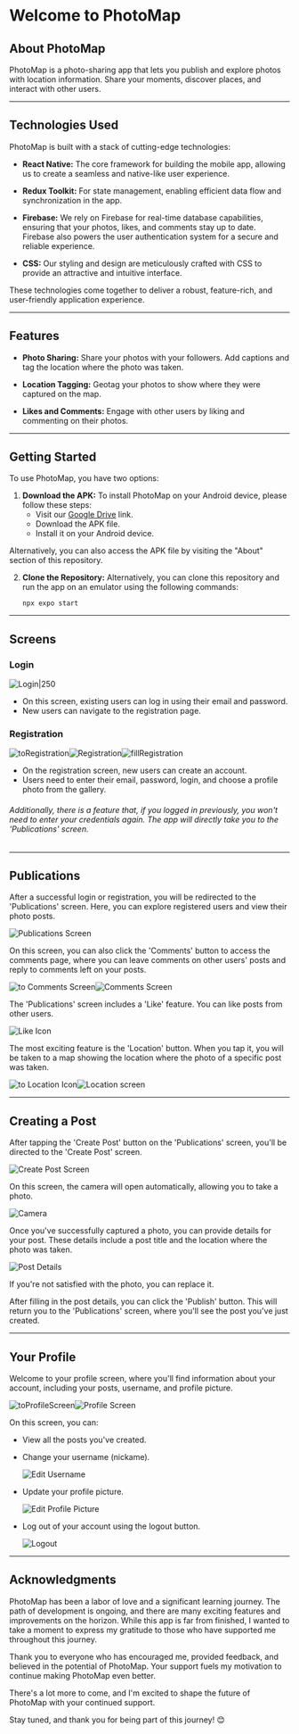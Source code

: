 # Welcome to PhotoMap

## About PhotoMap

PhotoMap is a photo-sharing app that lets you publish and explore photos with location information. Share your moments, discover places, and interact with other users.

---

## Technologies Used

PhotoMap is built with a stack of cutting-edge technologies:

- **React Native:** The core framework for building the mobile app, allowing us to create a seamless and native-like user experience.

- **Redux Toolkit:** For state management, enabling efficient data flow and synchronization in the app.

- **Firebase:** We rely on Firebase for real-time database capabilities, ensuring that your photos, likes, and comments stay up to date. Firebase also powers the user authentication system for a secure and reliable experience.

- **CSS:** Our styling and design are meticulously crafted with CSS to provide an attractive and intuitive interface.

These technologies come together to deliver a robust, feature-rich, and user-friendly application experience.

---

## Features

- **Photo Sharing:** Share your photos with your followers. Add captions and tag the location where the photo was taken.

- **Location Tagging:** Geotag your photos to show where they were captured on the map.

- **Likes and Comments:** Engage with other users by liking and commenting on their photos.

---

## Getting Started

To use PhotoMap, you have two options:

1. **Download the APK:** To install PhotoMap on your Android device, please follow these steps:
   - Visit our [Google Drive](https://drive.google.com/file/d/1Q2IGXeVzFER_Sc0X_rjIQ7Pyex89uIhU/view) link.
   - Download the APK file.
   - Install it on your Android device.

Alternatively, you can also access the APK file by visiting the "About" section of this repository.

2. **Clone the Repository:** Alternatively, you can clone this repository and run the app on an emulator using the following commands:

   ```shell
   npx expo start
   ```

---

## Screens

### Login

![Login|250](./assets/photoForREADME/Login.jpg)

- On this screen, existing users can log in using their email and password.
- New users can navigate to the registration page.

### Registration

![toRegistration](./assets/photoForREADME/toRegistration.jpg)![Registration](./assets/photoForREADME/Registration.jpg)![fillRegistration](./assets/photoForREADME/FillRegistration.jpg)

- On the registration screen, new users can create an account.
- Users need to enter their email, password, login, and choose a profile photo from the gallery.

###### Additionally, there is a feature that, if you logged in previously, you won't need to enter your credentials again. The app will directly take you to the 'Publications' screen.

---

## Publications

After a successful login or registration, you will be redirected to the 'Publications' screen. Here, you can explore registered users and view their photo posts.

![Publications Screen](./assets/photoForREADME/PublicationsScreen.jpg)

On this screen, you can also click the 'Comments' button to access the comments page, where you can leave comments on other users' posts and reply to comments left on your posts.

![to Comments Screen](./assets/photoForREADME/toComments.jpg)![Comments Screen](./assets/photoForREADME/Comments.jpg)

The 'Publications' screen includes a 'Like' feature. You can like posts from other users.

![Like Icon](./assets/photoForREADME/leaveLike.jpg)

The most exciting feature is the 'Location' button. When you tap it, you will be taken to a map showing the location where the photo of a specific post was taken.

![to Location Icon](./assets/photoForREADME/toLocation.jpg)![Location screen](./assets/photoForREADME/Location.jpg)

---

## Creating a Post

After tapping the 'Create Post' button on the 'Publications' screen, you'll be directed to the 'Create Post' screen.

![Create Post Screen](./assets/photoForREADME/toCreatePost.jpg)

On this screen, the camera will open automatically, allowing you to take a photo.

![Camera](./assets/photoForREADME/Camera.jpg)

Once you've successfully captured a photo, you can provide details for your post. These details include a post title and the location where the photo was taken.

![Post Details](./assets/photoForREADME/DetailsOfPost.jpg)

If you're not satisfied with the photo, you can replace it.

After filling in the post details, you can click the 'Publish' button. This will return you to the 'Publications' screen, where you'll see the post you've just created.

---

## Your Profile

Welcome to your profile screen, where you'll find information about your account, including your posts, username, and profile picture.

![toProfileScreen](./assets/photoForREADME/toUserScreen.jpg)![Profile Screen](./assets/photoForREADME/Profile.jpg)

On this screen, you can:

- View all the posts you've created.
- Change your username (nickame).

  ![Edit Username](./assets/photoForREADME/changeNickname.jpg)

- Update your profile picture.

  ![Edit Profile Picture](./assets/photoForREADME/changeAvatar.jpg)

- Log out of your account using the logout button.

  ![Logout](./assets/photoForREADME/logOut.jpg)

---

## Acknowledgments

PhotoMap has been a labor of love and a significant learning journey. The path of development is ongoing, and there are many exciting features and improvements on the horizon. While this app is far from finished, I wanted to take a moment to express my gratitude to those who have supported me throughout this journey.

Thank you to everyone who has encouraged me, provided feedback, and believed in the potential of PhotoMap. Your support fuels my motivation to continue making PhotoMap even better.

There's a lot more to come, and I'm excited to shape the future of PhotoMap with your continued support.

Stay tuned, and thank you for being part of this journey! 😊

